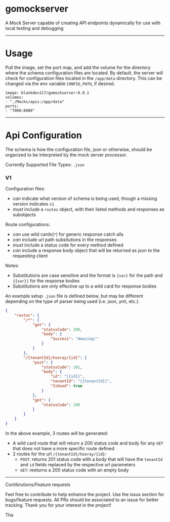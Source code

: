 # gomockserver
A Mock Server capable of creating API endpoints dynamically for use with local testing and debugging

---

# Usage
Pull the image, set the port map, and add the volume for the directory where the schema configuration files are located. By default, the server will check for configuration files located in the `/app/data` directory. This can be changed via the env variable `CONFIG_PATH`, if desired.

    image: blankdev117/gomockserver:0.0.1
    volumes:
    - "./Mocks/apis:/app/data"
    ports:
    - "7000:8080"

---

# Api Configuration

The schema is how the configuration file, json or otherwise, should be organized to be interpreted by the mock server processor.

Currently Supported File Types: `.json`

### V1

Configuration files:
- _can_ indicate what version of schema is being used, though a missing version indicates `v1`
- _must_ include a `routes` object, with their listed methods and responses as subobjects

Route configurations:
- _can_ use wild cards(`*`) for generic response catch alls
- _can_ include url path subsitutions in the responses
- _must_ include a status code for every method defined
- _can_ include a response body object that will be returned as json to the requesting client

Notes:
 - Substitutions are case sensitive and the format is `{var}` for the path and `{{var}}` for the response bodies
 - Substitutions are only effective up to a wild card for response bodies

An example setup `.json` file is defined below, but may be different depending on the type of parser being used (i.e. json, yml, etc.):

```json
{
    "routes": {
        "/*": {
            "get": {
                "statusCode": 200,
                "body": {
                    "Success": "Amazing!"
                }
            }
        },
        "/{tenantId}/hooray/{id}": {
            "post": {
                "statusCode": 201,
                "body": {
                    "id": "{{id}}",
                    "tenantId": "{{tenantId}}",
                    "IsGood": true
                }
            },
            "get": {
                "statusCode": 200
            }
        }
    }
}
```

In the above example, 3 routes will be generated:
 - A wild card route that will return a 200 status code and body for any `GET` that does not have a more specific route defined
 - 2 routes for the url `/{tenantId}/hooray/{id}`:
   - `POST`: returns 201 status code with a body that will have the `tenantId` and `id` fields replaced by the respective url parameters
   - `GET`: reeturns a 200 status code with an empty body
   
---
Contibrutions/Feature requests

Feel free to contribute to help enhance the project. Use the issus section for bugs/feature requests. All PRs should be associated to an issue for better tracking. Thank you for your interest in the project!

Tha
